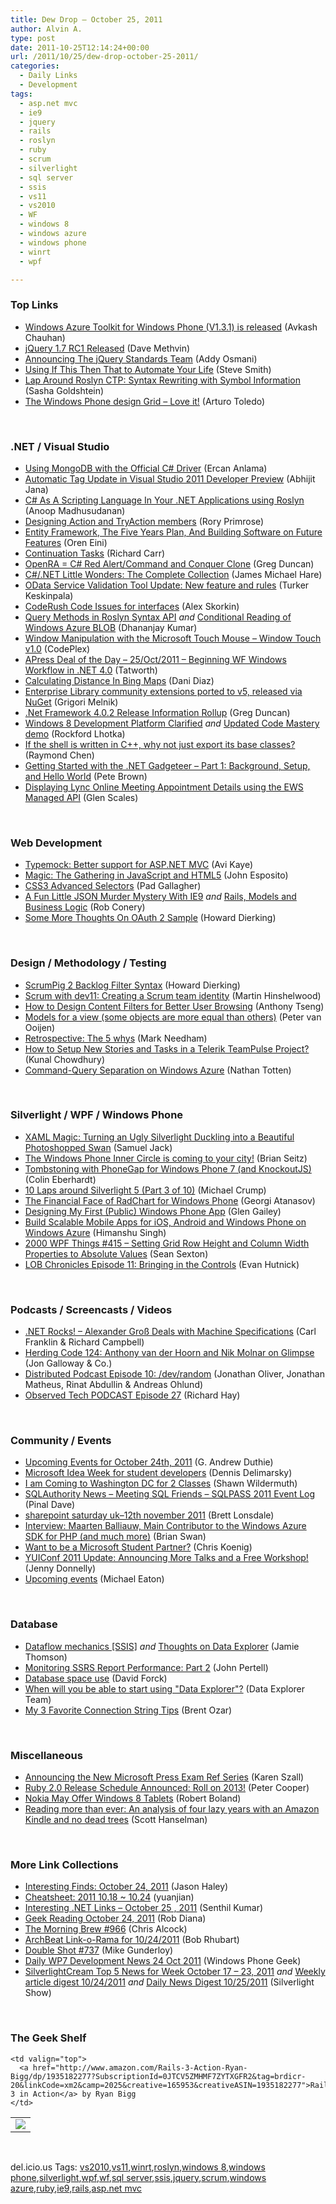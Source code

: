 ```yaml
---
title: Dew Drop – October 25, 2011
author: Alvin A.
type: post
date: 2011-10-25T12:14:24+00:00
url: /2011/10/25/dew-drop-october-25-2011/
categories:
  - Daily Links
  - Development
tags:
  - asp.net mvc
  - ie9
  - jquery
  - rails
  - roslyn
  - ruby
  - scrum
  - silverlight
  - sql server
  - ssis
  - vs11
  - vs2010
  - WF
  - windows 8
  - windows azure
  - windows phone
  - winrt
  - wpf

---
```

### <a name="top"></a>Top Links

  * <a href="http://blogs.msdn.com/b/avkashchauhan/archive/2011/10/24/windows-azure-toolkit-for-windows-phone-v1-3-1-is-released.aspx" target="_blank">Windows Azure Toolkit for Windows Phone (V1.3.1) is released</a> (Avkash Chauhan)
  * [jQuery 1.7 RC1 Released][1] (Dave Methvin)
  * [Announcing The jQuery Standards Team][2] (Addy Osmani)
  * [Using If This Then That to Automate Your Life][3] (Steve Smith)
  * [Lap Around Roslyn CTP: Syntax Rewriting with Symbol Information][4] (Sasha Goldshtein)
  * <a href="http://ux.artu.tv/?p=165" target="_blank">The Windows Phone design Grid &#8211; Love it!</a> (Arturo Toledo)

&#160;

### <a name="dotnet"></a>.NET / Visual Studio

  * [Using MongoDB with the Official C# Driver][5] (Ercan Anlama)
  * [Automatic Tag Update in Visual Studio 2011 Developer Preview][6] (Abhijit Jana)
  * [C# As A Scripting Language In Your .NET Applications using Roslyn][7] (Anoop Madhusudanan)
  * [Designing Action and TryAction members][8] (Rory Primrose)
  * [Entity Framework, The Five Years Plan, And Building Software on Future Features][9] (Oren Eini)
  * [Continuation Tasks][10] (Richard Carr)
  * [OpenRA = C# Red Alert/Command and Conquer Clone][11] (Greg Duncan)
  * [C#/.NET Little Wonders: The Complete Collection][12] (James Michael Hare)
  * [OData Service Validation Tool Update: New feature and rules][13] (Turker Keskinpala)
  * [CodeRush Code Issues for interfaces][14] (Alex Skorkin)
  * <a href="http://debugmode.net/2011/10/25/query-methods-in-roslyn-syntax-api/" target="_blank">Query Methods in Roslyn Syntax API</a>&#160;_and_ [Conditional Reading of Windows Azure BLOB][15] (Dhananjay Kumar)
  * <a href="http://windowtouch.codeplex.com/releases/view/75627" target="_blank">Window Manipulation with the Microsoft Touch Mouse &#8211; Window Touch v1.0</a> (CodePlex)
  * [APress Deal of the Day &#8211; 25/Oct/2011 &#8211; Beginning WF Windows Workflow in .NET 4.0][16] (Tatworth)
  * [Calculating Distance In Bing Maps][17] (Dani Diaz)
  * [Enterprise Library community extensions ported to v5, released via NuGet][18] (Grigori Melnik)
  * [.Net Framework 4.0.2 Release Information Rollup][19] (Greg Duncan)
  * [Windows 8 Development Platform Clarified][20] _and_ [Updated Code Mastery demo][21] (Rockford Lhotka)
  * [If the shell is written in C++, why not just export its base classes?][22] (Raymond Chen)
  * [Getting Started with the .NET Gadgeteer &#8211; Part 1: Background, Setup, and Hello World][23] (Pete Brown)
  * [Displaying Lync Online Meeting Appointment Details using the EWS Managed API][24] (Glen Scales)

&#160;

### <a name="web"></a>Web Development

  * [Typemock: Better support for ASP.NET MVC][25] (Avi Kaye)
  * [Magic: The Gathering in JavaScript and HTML5][26] (John Esposito)
  * [CSS3 Advanced Selectors][27] (Pad Gallagher)
  * [A Fun Little JSON Murder Mystery With IE9][28] _and_&#160;<a href="http://feedproxy.google.com/~r/wekeroad/EeKc/~3/AzIEYknpEg8/rails-models-and-business-logic" target="_blank">Rails, Models and Business Logic</a> (Rob Conery)
  * [Some More Thoughts On OAuth 2 Sample][29] (Howard Dierking)

&#160;

### <a name="design"></a>Design / Methodology / Testing

  * [ScrumPig 2 Backlog Filter Syntax][30] (Howard Dierking)
  * [Scrum with dev11: Creating a Scrum team identity][31] (Martin Hinshelwood)
  * [How to Design Content Filters for Better User Browsing][32] (Anthony Tseng)
  * [Models for a view (some objects are more equal than others)][33] (Peter van Ooijen)
  * [Retrospective: The 5 whys][34] (Mark Needham)
  * [How to Setup New Stories and Tasks in a Telerik TeamPulse Project?][35] (Kunal Chowdhury)
  * [Command-Query Separation on Windows Azure][36] (Nathan Totten)

&#160;

### <a name="silverlight"></a>Silverlight / WPF / Windows Phone

  * [XAML Magic: Turning an Ugly Silverlight Duckling into a Beautiful Photoshopped Swan][37] (Samuel Jack)
  * [The Windows Phone Inner Circle is coming to your city!][38] (Brian Seitz)
  * [Tombstoning with PhoneGap for Windows Phone 7 (and KnockoutJS)][39] (Colin Eberhardt)
  * [10 Laps around Silverlight 5 (Part 3 of 10)][40] (Michael Crump)
  * [The Financial Face of RadChart for Windows Phone][41] (Georgi Atanasov)
  * [Designing My First (Public) Windows Phone App][42] (Glen Gailey)
  * [Build Scalable Mobile Apps for iOS, Android and Windows Phone on Windows Azure][43] (Himanshu Singh)
  * <a href="http://wpf.2000things.com/2011/10/25/415-setting-grid-row-height-and-column-width-properties-to-absolute-values" target="_blank">2000 WPF Things #415 – Setting Grid Row Height and Column Width Properties to Absolute Values</a> (Sean Sexton)
  * <a href="http://feedproxy.google.com/~r/Telerik/~3/I6D77nCCy6s/lob-chronicles-episode-11-bringing-in-the-controls.aspx" target="_blank">LOB Chronicles Episode 11: Bringing in the Controls</a> (Evan Hutnick)

&#160;

### <a name="podcasts"></a>Podcasts / Screencasts / Videos

  * <a href="http://www.dotnetrocks.com/default.aspx?ShowNum=709" target="_blank">.NET Rocks! &#8211; Alexander Groß Deals with Machine Specifications</a> (Carl Franklin & Richard Campbell)
  * [Herding Code 124: Anthony van der Hoorn and Nik Molnar on Glimpse][44] (Jon Galloway & Co.)
  * <a href="http://feedproxy.google.com/~r/DistributedPodcast/~3/LfnSIT61opY/episode-10-dev-random" target="_blank">Distributed Podcast Episode 10: /dev/random</a> (Jonathan Oliver, Jonathan Matheus, Rinat Abdullin & Andreas Ohlund)
  * [Observed Tech PODCAST Episode 27][45] (Richard Hay)

&#160;

### <a name="events"></a>Community / Events

  * [Upcoming Events for October 24th, 2011][46] (G. Andrew Duthie)
  * [Microsoft Idea Week for student developers][47] (Dennis Delimarsky)
  * [I am Coming to Washington DC for 2 Classes][48] (Shawn Wildermuth)
  * [SQLAuthority News – Meeting SQL Friends – SQLPASS 2011 Event Log][49] (Pinal Dave)
  * [sharepoint saturday uk–12th november 2011][50] (Brett Lonsdale)
  * [Interview: Maarten Balliauw, Main Contributor to the Windows Azure SDK for PHP (and much more)][51] (Brian Swan)
  * [Want to be a Microsoft Student Partner?][52] (Chris Koenig)
  * [YUIConf 2011 Update: Announcing More Talks and a Free Workshop!][53] (Jenny Donnelly)
  * [Upcoming events][54] (Michael Eaton)

&#160;

### <a name="sql"></a>Database

  * [Dataflow mechanics [SSIS]][55] _and_ [Thoughts on Data Explorer][56] (Jamie Thomson)
  * [Monitoring SSRS Report Performance: Part 2][57] (John Pertell)
  * [Database space use][58] (David Forck)
  * [When will you be able to start using "Data Explorer"?][59] (Data Explorer Team)
  * <a href="http://feedproxy.google.com/~r/BrentOzar-SqlServerDba/~3/1XZPPJAuAlk/" target="_blank">My 3 Favorite Connection String Tips</a> (Brent Ozar)

&#160;

### <a name="misc"></a>Miscellaneous

  * [Announcing the New Microsoft Press Exam Ref Series][60] (Karen Szall)
  * [Ruby 2.0 Release Schedule Announced: Roll on 2013!][61] (Peter Cooper)
  * [Nokia May Offer Windows 8 Tablets][62] (Robert Boland)
  * [Reading more than ever: An analysis of four lazy years with an Amazon Kindle and no dead trees][63] (Scott Hanselman)

&#160;

### <a name="links"></a>More Link Collections

  * [Interesting Finds: October 24, 2011][64] (Jason Haley)
  * [Cheatsheet: 2011 10.18 ~ 10.24][65] (yuanjian)
  * [Interesting .NET Links – October 25 , 2011][66] (Senthil Kumar)
  * [Geek Reading October 24, 2011][67] (Rob Diana)
  * [The Morning Brew #966][68] (Chris Alcock)
  * [ArchBeat Link-o-Rama for 10/24/2011][69] (Bob Rhubart)
  * [Double Shot #737][70] (Mike Gunderloy)
  * [Daily WP7 Development News 24 Oct 2011][71] (Windows Phone Geek)
  * [SilverlightCream Top 5 News for Week October 17 &#8211; 23, 2011][72] _and_ [Weekly article digest 10/24/2011][73] _and_ [Daily News Digest 10/25/2011][74] (Silverlight Show)

&#160;

### <a name="shelf"></a>The Geek Shelf

<table border="0" cellspacing="0" cellpadding="0">
  <tr>
    <td>
      <img data-recalc-dims="1" decoding="async" src="https://i0.wp.com/ecx.images-amazon.com/images/I/51MthaBNDEL._SL160_.jpg?w=660" />
    </td>
    
    <td valign="top">
      <a href="http://www.amazon.com/Rails-3-Action-Ryan-Bigg/dp/1935182277?SubscriptionId=0JTCV5ZMHMF7ZYTXGFR2&tag=brdicr-20&linkCode=xm2&camp=2025&creative=165953&creativeASIN=1935182277">Rails 3 in Action</a> by Ryan Bigg
    </td>
  </tr>
</table>

&#160;

<div style="padding-bottom: 0px; margin: 0px; padding-left: 0px; padding-right: 0px; display: inline; float: none; padding-top: 0px" id="scid:0767317B-992E-4b12-91E0-4F059A8CECA8:2b722691-0a75-440e-b0d0-7793e105a0c1" class="wlWriterEditableSmartContent">
  del.icio.us Tags: <a href="http://del.icio.us/popular/vs2010" rel="tag">vs2010</a>,<a href="http://del.icio.us/popular/vs11" rel="tag">vs11</a>,<a href="http://del.icio.us/popular/winrt" rel="tag">winrt</a>,<a href="http://del.icio.us/popular/roslyn" rel="tag">roslyn</a>,<a href="http://del.icio.us/popular/windows+8" rel="tag">windows 8</a>,<a href="http://del.icio.us/popular/windows+phone" rel="tag">windows phone</a>,<a href="http://del.icio.us/popular/silverlight" rel="tag">silverlight</a>,<a href="http://del.icio.us/popular/wpf" rel="tag">wpf</a>,<a href="http://del.icio.us/popular/wf" rel="tag">wf</a>,<a href="http://del.icio.us/popular/sql+server" rel="tag">sql server</a>,<a href="http://del.icio.us/popular/ssis" rel="tag">ssis</a>,<a href="http://del.icio.us/popular/jquery" rel="tag">jquery</a>,<a href="http://del.icio.us/popular/scrum" rel="tag">scrum</a>,<a href="http://del.icio.us/popular/windows+azure" rel="tag">windows azure</a>,<a href="http://del.icio.us/popular/ruby" rel="tag">ruby</a>,<a href="http://del.icio.us/popular/ie9" rel="tag">ie9</a>,<a href="http://del.icio.us/popular/rails" rel="tag">rails</a>,<a href="http://del.icio.us/popular/asp.net+mvc" rel="tag">asp.net mvc</a>
</div>

 [1]: http://feedproxy.google.com/~r/jquery/~3/XW1UVvjrSN0/
 [2]: http://feedproxy.google.com/~r/jquery/~3/4-ZgHQ02sW8/
 [3]: http://stevesmithblog.com/blog/using-if-this-then-that-to-automate-your-life/
 [4]: http://blogs.microsoft.co.il/blogs/sasha/archive/2011/10/25/lap-around-roslyn-ctp-syntax-rewriting-with-symbol-information.aspx
 [5]: http://www.codeproject.com/KB/database/MongoDBWithOfficeDriver.aspx
 [6]: http://dailydotnettips.com/2011/10/24/automatic-tag-update-in-visual-studio-2011-developer-preview/
 [7]: http://www.codeproject.com/KB/cs/csharpforscripting.aspx
 [8]: http://feedproxy.google.com/~r/RoryPrimrose/~3/rF1a5IpJ0qQ/post.aspx
 [9]: http://feedproxy.google.com/~r/AyendeRahien/~3/KRQen-wjA64/entity-framework-the-five-years-plan-and-building-software-on-future-features
 [10]: http://feedproxy.google.com/~r/BlackwaspLatestAdditions/~3/i584NVCr-eg/ContinuationTasks.aspx
 [11]: http://channel9.msdn.com/coding4fun/blog/OpenRA--C-Red-AlertCommand-and-Conquer-Clone
 [12]: http://feedproxy.google.com/~r/BlackRabbitCoder/~3/OymHemkAOEY/c.net-little-wonders-the-complete-collection-again.aspx
 [13]: http://www.odata.org/blog/2011/10/25/odata-service-validation-tool-update-new-feature-and-rules
 [14]: http://www.skorkin.com/2011/10/coderush-code-issues-for-interfaces/
 [15]: http://debugmode.net/2011/10/24/conditional-reading-of-windows-azure-blob/
 [16]: http://geekswithblogs.net/TATWORTH/archive/2011/10/25/apress-deal-of-the-day---25oct2011---beginning-wf.aspx
 [17]: http://blogs.msdn.com/b/dani/archive/2011/10/24/calculating-distance-in-bing-maps.aspx
 [18]: http://blogs.msdn.com/b/agile/archive/2011/10/24/enterprise-library-community-extensions-ported-to-v5-released-via-nuget.aspx
 [19]: http://coolthingoftheday.blogspot.com/2011/10/net-framework-402-release-information.html
 [20]: http://www.lhotka.net/weblog/Windows8DevelopmentPlatformClarified.aspx
 [21]: http://www.lhotka.net/weblog/UpdatedCodeMasteryDemo.aspx
 [22]: http://blogs.msdn.com/b/oldnewthing/archive/2011/10/24/10229097.aspx
 [23]: http://feedproxy.google.com/~r/PeteBrown/~3/fhRjWLP_v5k/getting-started-with-the-net-gadgeteer---part-1-background-setup-and-hello-world
 [24]: http://blogs.msdn.com/b/mvpawardprogram/archive/2011/10/24/displaying-lync-online-meeting-appointment-details-using-the-ews-managed-api.aspx
 [25]: http://feedproxy.google.com/~r/Typemock/~3/aC9RZRBUt4c/
 [26]: http://feeds.dzone.com/~r/zones/css/~3/5wwikp2ToHE/magic-gathering-javascript-ant
 [27]: http://expressioniq.com/?p=3282
 [28]: http://feedproxy.google.com/~r/wekeroad/EeKc/~3/hRoPznOwfYA/a-fun-little-json-murder-mystery-with-ie9
 [29]: http://feedproxy.google.com/~r/CodeBetter/~3/F4FqFVgmG_A/
 [30]: http://feedproxy.google.com/~r/CodeBetter/~3/FLsQpewJITY/
 [31]: http://feedproxy.google.com/~r/MartinHinshelwood/~3/2UeMqdUKrsE/
 [32]: http://feedproxy.google.com/~r/uxmovement/~3/nAV3mLpc0Cw/
 [33]: http://feedproxy.google.com/~r/CodeBetter/~3/WqCgtkMm7rk/
 [34]: http://feedproxy.google.com/~r/MarkNeedham/~3/7yGbP50KhCE/
 [35]: http://feedproxy.google.com/~r/kunal2383/~3/wG5bDSa214k/how-to-setup-new-stories-and-tasks-in.html
 [36]: http://feedproxy.google.com/~r/ntotten/~3/dQufwLTPawE/
 [37]: http://feedproxy.google.com/~r/HibernatingRhinos/~3/6cmFd67JzN0/xaml-magic-turning-an-ugly-silverlight-duckling-into-a-beautiful-photoshopped-swan
 [38]: http://windowsteamblog.com/windows_phone/b/windowsphone/archive/2011/10/24/the-windows-phone-inner-circle-is-coming-to-your-city.aspx
 [39]: http://www.scottlogic.co.uk/blog/colin/2011/10/tombstoning-with-phonegap-for-windows-phone-7-and-knockoutjs/
 [40]: http://feedproxy.google.com/~r/silverlightshow/~3/lARtjzmMP6k/10-Laps-around-Silverlight-5-Part-3.aspx
 [41]: http://feedproxy.google.com/~r/Telerik/~3/t39s7dGu6_Y/the-financial-face-of-radchart-for-windows-phone.aspx
 [42]: http://blogs.msdn.com/b/writingdata_services/archive/2011/10/25/designing-my-first-public-windows-phone-app.aspx
 [43]: http://blogs.msdn.com/b/windowsazure/archive/2011/10/24/build-scalable-mobile-apps-for-ios-android-and-windows-phone-on-windows-azure.aspx
 [44]: http://feedproxy.google.com/~r/HerdingCode/~3/kiPrw3V2lcY/
 [45]: http://feedproxy.google.com/~r/windowsobserver/~3/5Qcw6chWAII/
 [46]: http://feeds.devhammer.net/~r/devhammer/~3/X2KoWHYvxyk/upcoming-events-for-october-24th-2011
 [47]: http://feeds.dzone.com/~r/zones/dotnet/~3/Rk1jq6eanhk/microsoft-idea-week-student
 [48]: http://wildermuth.com/2011/10/24/I_am_Coming_to_Washington_DC_for_2_Classes
 [49]: http://blog.sqlauthority.com/2011/10/25/sqlauthority-news-meeting-sql-friends-sqlpass-2011-event-log/
 [50]: http://lightningtools.com/blog/archive/2011/10/25/sharepoint-saturday-ukndash12th-november-2011.aspx
 [51]: http://blogs.msdn.com/b/silverlining/archive/2011/10/24/interview-maarten-balliauw-main-contributor-to-the-windows-azure-sdk-for-php-and-much-more.aspx
 [52]: http://feedproxy.google.com/~r/ChrisKoenig/~3/5DbyjitlQUc/
 [53]: http://feeds.yuiblog.com/~r/YahooUserInterfaceBlog/~3/e71TYO9qytM/
 [54]: http://www.mjeaton.net/blog/archive/2011/10/24/upcoming-events.aspx
 [55]: http://feedproxy.google.com/~r/jamiet/~3/pJ4VV_hh9fc/ssis-dataflow-mechanics.aspx
 [56]: http://feedproxy.google.com/~r/jamiet/~3/xOjeGkyzYrs/thoughts-on-data-explorer.aspx
 [57]: http://feedproxy.google.com/~r/sqlserverpedia/~3/u84r1kVfuwc/
 [58]: http://blogs.lessthandot.com/index.php/DataMgmt/DBAdmin/MSSQLServerAdmin/database-space-use
 [59]: http://blogs.msdn.com/b/dataexplorer/archive/2011/10/24/when-will-you-be-able-to-start-using-quot-data-explorer-quot.aspx
 [60]: http://blogs.msdn.com/b/microsoft_press/archive/2011/10/24/announcing-the-new-microsoft-press-exam-ref-series.aspx
 [61]: http://feedproxy.google.com/~r/RubyInside/~3/toYoxITObkE/ruby-2-0-release-schedule-announced-roll-on-2013-5536.html
 [62]: http://feedproxy.google.com/~r/windows-8-news/~3/vNhSV_i4M-k/
 [63]: http://feedproxy.google.com/~r/ScottHanselman/~3/hM5OYMymeDc/ReadingMoreThanEverAnAnalysisOfFourLazyYearsWithAnAmazonKindleAndNoDeadTrees.aspx
 [64]: http://jasonhaley.com/blog/post.aspx?id=026d66e3-e3ec-42eb-8042-084a3ef68c69
 [65]: http://weblogs.asp.net/yuanjian/archive/2011/10/24/cheatsheet-2011-10-18-10-24.aspx
 [66]: http://feedproxy.google.com/~r/ginktage/EPSB/~3/pLCp0tDfyaY/
 [67]: http://feedproxy.google.com/~r/RegularGeek/~3/XVn2cd772jw/
 [68]: http://feedproxy.google.com/~r/ReflectivePerspective/~3/GqSw28xGHr0/
 [69]: http://feedproxy.google.com/~r/brhubartOTN/~3/rZFO3rZLTv8/archbeat_link_o_rama_for17
 [70]: http://afreshcup.com/home/2011/10/25/double-shot-737.html
 [71]: http://www.windowsphonegeek.com/news/daily-wp7-development-news-24-oct-2011
 [72]: http://feedproxy.google.com/~r/silverlightshow/~3/dH5u6901Ymg/SilverlightCream-Top-5-News-for-Week-October-17-23-2011.aspx
 [73]: http://feedproxy.google.com/~r/silverlightshow/~3/ITmdkPpnO-A/Weekly-article-digest-10-24-2011.aspx
 [74]: http://feedproxy.google.com/~r/silverlightshow/~3/JrHs9SIU_l0/Daily-News-Digest-10-25-2011.aspx